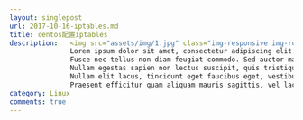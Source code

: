 ```yaml
---
layout: singlepost
url: 2017-10-16-iptables.md
title: centos配置iptables
description:   <img src="assets/img/1.jpg" class="img-responsive img-rounded" />
               Lorem ipsum dolor sit amet, consectetur adipiscing elit. 
               Fusce nec tellus non diam feugiat commodo. Sed auctor mauris a tristique imperdiet. 
               Nullam egestas sapien non lectus suscipit, quis tristique odio imperdiet.
               Nullam elit lacus, tincidunt eget faucibus eget, vestibulum venenatis metus.
               Praesent efficitur quam aliquam mauris sagittis, vel lacinia risus luctus. Ut vitae bibendum ipsum.
category: Linux
comments: true
---
```


